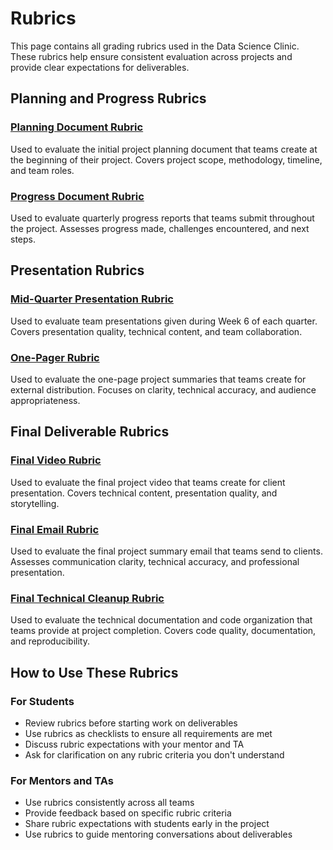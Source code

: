# Rubrics

This page contains all grading rubrics used in the Data Science Clinic. These rubrics help ensure consistent evaluation across projects and provide clear expectations for deliverables.

## Planning and Progress Rubrics

### [Planning Document Rubric](./planning-doc-rubric.md)
Used to evaluate the initial project planning document that teams create at the beginning of their project. Covers project scope, methodology, timeline, and team roles.

### [Progress Document Rubric](./progress-doc-rubric.md)
Used to evaluate quarterly progress reports that teams submit throughout the project. Assesses progress made, challenges encountered, and next steps.

## Presentation Rubrics

### [Mid-Quarter Presentation Rubric](./mid-quarter-presentation-rubric.md)
Used to evaluate team presentations given during Week 6 of each quarter. Covers presentation quality, technical content, and team collaboration.

### [One-Pager Rubric](./one-pager.md)
Used to evaluate the one-page project summaries that teams create for external distribution. Focuses on clarity, technical accuracy, and audience appropriateness.

## Final Deliverable Rubrics

### [Final Video Rubric](./final-video.md)
Used to evaluate the final project video that teams create for client presentation. Covers technical content, presentation quality, and storytelling.

### [Final Email Rubric](./final-email.md)
Used to evaluate the final project summary email that teams send to clients. Assesses communication clarity, technical accuracy, and professional presentation.

### [Final Technical Cleanup Rubric](./final-technical-cleanup.md)
Used to evaluate the technical documentation and code organization that teams provide at project completion. Covers code quality, documentation, and reproducibility.

## How to Use These Rubrics

### For Students
- Review rubrics before starting work on deliverables
- Use rubrics as checklists to ensure all requirements are met
- Discuss rubric expectations with your mentor and TA
- Ask for clarification on any rubric criteria you don't understand

### For Mentors and TAs
- Use rubrics consistently across all teams
- Provide feedback based on specific rubric criteria
- Share rubric expectations with students early in the project
- Use rubrics to guide mentoring conversations about deliverables

